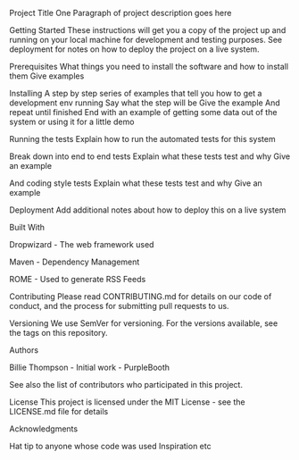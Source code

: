 Project Title
One Paragraph of project description goes here

Getting Started
These instructions will get you a copy of the project up and running on your local machine for development and testing purposes. See deployment for notes on how to deploy the project on a live system.

Prerequisites
What things you need to install the software and how to install them
Give examples

Installing
A step by step series of examples that tell you how to get a development env running
Say what the step will be
Give the example
And repeat
until finished
End with an example of getting some data out of the system or using it for a little demo

Running the tests
Explain how to run the automated tests for this system

Break down into end to end tests
Explain what these tests test and why
Give an example

And coding style tests
Explain what these tests test and why
Give an example

Deployment
Add additional notes about how to deploy this on a live system

Built With


Dropwizard - The web framework used

Maven - Dependency Management

ROME - Used to generate RSS Feeds


Contributing
Please read CONTRIBUTING.md for details on our code of conduct, and the process for submitting pull requests to us.

Versioning
We use SemVer for versioning. For the versions available, see the tags on this repository.

Authors


Billie Thompson - Initial work - PurpleBooth


See also the list of contributors who participated in this project.

License
This project is licensed under the MIT License - see the LICENSE.md file for details

Acknowledgments

Hat tip to anyone whose code was used
Inspiration
etc

